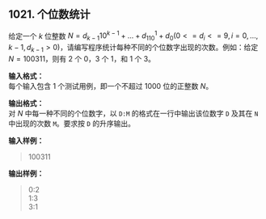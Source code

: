 ﻿## 1021. 个位数统计

给定一个 $k$ 位整数 $N = d_{k-1}10^{k-1} + ... + d_110^1 + d_0(0<=d_i<=9, i=0,...,k-1, d_{k-1}>0)$，请编写程序统计每种不同的个位数字出现的次数。例如：给定 $N=100311$，则有 2 个 0，3 个 1，和 1 个 3。

**输入格式：**  
每个输入包含 1 个测试用例，即一个不超过 1000 位的正整数 $N$。

**输出格式：**  
对 $N$ 中每一种不同的个位数字，以 `D:M` 的格式在一行中输出该位数字 `D` 及其在 `N` 中出现的次数 `M`。要求按 `D` 的升序输出。

**输入样例：**
>100311

**输出样例：**
>0:2  
1:3  
3:1